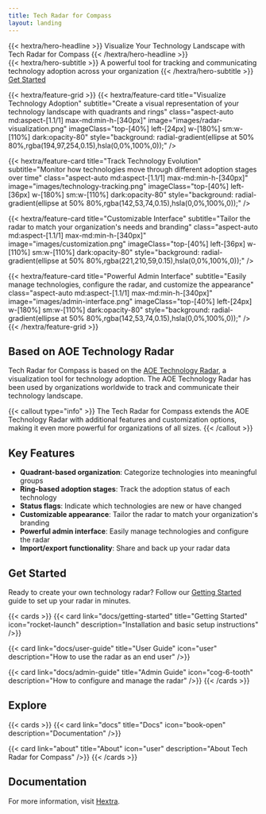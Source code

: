 ```yaml
---
title: Tech Radar for Compass
layout: landing
---
```


<div class="mt-6 mb-12">
{{< hextra/hero-headline >}}
  Visualize Your Technology Landscape with Tech Radar for Compass
{{< /hextra/hero-headline >}}
</div>

<div class="mb-12">
{{< hextra/hero-subtitle >}}
  A powerful tool for tracking and communicating technology adoption across your organization
{{< /hextra/hero-subtitle >}}
</div>

<div class="mb-6">
<a href="docs/getting-started" class="hextra-hero-button">Get Started</a>
</div>

<div class="mt-6"></div>

{{< hextra/feature-grid >}}
  {{< hextra/feature-card
    title="Visualize Technology Adoption"
    subtitle="Create a visual representation of your technology landscape with quadrants and rings"
    class="aspect-auto md:aspect-[1.1/1] max-md:min-h-[340px]"
    image="images/radar-visualization.png"
    imageClass="top-[40%] left-[24px] w-[180%] sm:w-[110%] dark:opacity-80"
    style="background: radial-gradient(ellipse at 50% 80%,rgba(194,97,254,0.15),hsla(0,0%,100%,0));"
  />

  {{< hextra/feature-card
    title="Track Technology Evolution"
    subtitle="Monitor how technologies move through different adoption stages over time"
    class="aspect-auto md:aspect-[1.1/1] max-md:min-h-[340px]"
    image="images/technology-tracking.png"
    imageClass="top-[40%] left-[36px] w-[180%] sm:w-[110%] dark:opacity-80"
    style="background: radial-gradient(ellipse at 50% 80%,rgba(142,53,74,0.15),hsla(0,0%,100%,0));"
  />

  {{< hextra/feature-card
    title="Customizable Interface"
    subtitle="Tailor the radar to match your organization's needs and branding"
    class="aspect-auto md:aspect-[1.1/1] max-md:min-h-[340px]"
    image="images/customization.png"
    imageClass="top-[40%] left-[36px] w-[110%] sm:w-[110%] dark:opacity-80"
    style="background: radial-gradient(ellipse at 50% 80%,rgba(221,210,59,0.15),hsla(0,0%,100%,0));"
  />

  {{< hextra/feature-card
    title="Powerful Admin Interface"
    subtitle="Easily manage technologies, configure the radar, and customize the appearance"
    class="aspect-auto md:aspect-[1.1/1] max-md:min-h-[340px]"
    image="images/admin-interface.png"
    imageClass="top-[40%] left-[24px] w-[180%] sm:w-[110%] dark:opacity-80"
    style="background: radial-gradient(ellipse at 50% 80%,rgba(142,53,74,0.15),hsla(0,0%,100%,0));"
  />
{{< /hextra/feature-grid >}}

## Based on AOE Technology Radar

Tech Radar for Compass is based on the [AOE Technology Radar](https://www.aoe.com/techradar/), a visualization tool for technology adoption. The AOE Technology Radar has been used by organizations worldwide to track and communicate their technology landscape.

{{< callout type="info" >}}
The Tech Radar for Compass extends the AOE Technology Radar with additional features and customization options, making it even more powerful for organizations of all sizes.
{{< /callout >}}

## Key Features

- **Quadrant-based organization**: Categorize technologies into meaningful groups
- **Ring-based adoption stages**: Track the adoption status of each technology
- **Status flags**: Indicate which technologies are new or have changed
- **Customizable appearance**: Tailor the radar to match your organization's branding
- **Powerful admin interface**: Easily manage technologies and configure the radar
- **Import/export functionality**: Share and back up your radar data

## Get Started

Ready to create your own technology radar? Follow our [Getting Started](docs/getting-started/) guide to set up your radar in minutes.

{{< cards >}}
{{< card link="docs/getting-started" title="Getting Started" icon="rocket-launch" description="Installation and basic setup instructions" />}}

{{< card link="docs/user-guide" title="User Guide" icon="user" description="How to use the radar as an end user" />}}

{{< card link="docs/admin-guide" title="Admin Guide" icon="cog-6-tooth" description="How to configure and manage the radar" />}}
{{< /cards >}}

## Explore

{{< cards >}}
{{< card link="docs" title="Docs" icon="book-open" description="Documentation" />}}

{{< card link="about" title="About" icon="user" description="About Tech Radar for Compass" />}}
{{< /cards >}}

## Documentation

For more information, visit [Hextra](https://imfing.github.io/hextra).
